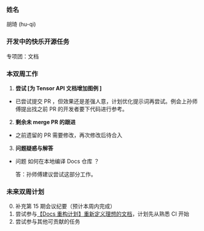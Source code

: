 ### 姓名

胡琦 (hu-qi)

### 开发中的快乐开源任务

专项团：文档

### 本双周工作

1. **尝试 [为 Tensor API 文档增加图例 ]**

  - 已尝试提交 PR ，但效果还是差强人意，计划优化提示词再尝试。例会上孙师傅提出找之前 PR 的开发者要下代码进行参考。

2. **剩余未 merge PR 的跟进**

  - 之前遗留的 PR 需要修改，再次修改后待合入

3. **问题疑惑与解答**
  
  - 问题 如何在本地编译 Docs 仓库  ？

    答：孙师傅建议尝试这部分工作。

### 未来双周计划

0. 补充第 15 期会议纪要（预计本周内完成）
1. 尝试参与[【Docs 重构计划】重新定义理想的文档][1]，计划先从熟悉 CI 开始
2. 尝试参与其他可贡献的任务

<!-- ### 参考资料 -->

[1]:<https://github.com/PaddlePaddle/docs/issues/6420> "【Docs 重构计划】重新定义理想的文档"
